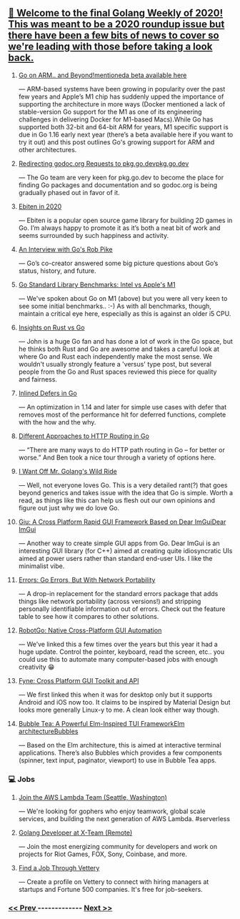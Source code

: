 ## [👋 Welcome to the final Golang Weekly of 2020! This was meant to be a 2020 roundup issue but there have been a few bits of news to cover so we're leading with those before taking a look back.](https://golangweekly.com/issues/343)

1. [Go on ARM.. and Beyond!mentioneda beta available here](https://golangweekly.com/link/100580/web)

     — ARM-based systems have been growing in popularity over the past few years and Apple’s M1 chip has suddenly upped the importance of supporting the architecture in more ways (Docker mentioned a lack of stable-version Go support for the M1 as one of its engineering challenges in delivering Docker for M1-based Macs).While Go has supported both 32-bit and 64-bit ARM for years, M1 specific support is due in Go 1.16 early next year (there’s a beta available here if you want to try it out) and this post outlines Go's growing support for ARM and other architectures.
1. [Redirecting godoc.org Requests to pkg.go.devpkg.go.dev](https://golangweekly.com/link/100585/web)

     — The Go team are very keen for pkg.go.dev to become the place for finding Go packages and documentation and so godoc.org is being gradually phased out in favor of it.
1. [Ebiten in 2020](https://golangweekly.com/link/100587/web)

     — Ebiten is a popular open source game library for building 2D games in Go. I’m always happy to promote it as it’s both a neat bit of work and seems surrounded by such happiness and activity.
1. [An Interview with Go's Rob Pike](https://golangweekly.com/link/100588/web)

     — Go’s co-creator answered some big picture questions about Go’s status, history, and future.
1. [Go Standard Library Benchmarks: Intel vs Apple's M1](https://golangweekly.com/link/100589/web)

     — We've spoken about Go on M1 (above) but you were all very keen to see some initial benchmarks.. :-) As with all benchmarks, though, maintain a critical eye here, especially as this is against an older i5 CPU.
1. [Insights on Rust vs Go](https://golangweekly.com/link/100590/web)

     — John is a huge Go fan and has done a lot of work in the Go space, but he thinks both Rust and Go are awesome and takes a careful look at where Go and Rust each independently make the most sense. We wouldn't usually strongly feature a 'versus' type post, but several people from the Go and Rust spaces reviewed this piece for quality and fairness.
1. [Inlined Defers in Go](https://golangweekly.com/link/100592/web)

     — An optimization in 1.14 and later for simple use cases with defer that removes most of the performance hit for deferred functions, complete with the how and the why.
1. [Different Approaches to HTTP Routing in Go](https://golangweekly.com/link/100593/web)

     — “There are many ways to do HTTP path routing in Go – for better or worse.” And Ben took a nice tour through a variety of options here.
1. [I Want Off Mr. Golang's Wild Ride](https://golangweekly.com/link/100594/web)

     — Well, not everyone loves Go. This is a very detailed rant(?) that goes beyond generics and takes issue with the idea that Go is simple. Worth a read, as things like this can help us flesh out our own opinions and figure out just why we do love Go.
1. [Giu: A Cross Platform Rapid GUI Framework Based on Dear ImGuiDear ImGui](https://golangweekly.com/link/100595/web)

     — Another way to create simple GUI apps from Go. Dear ImGui is an interesting GUI library (for C++) aimed at creating quite idiosyncratic UIs aimed at power users rather than standard end-user UIs. I like the minimalist vibe.
1. [Errors: Go Errors, But With Network Portability](https://golangweekly.com/link/100597/web)

     — A drop-in replacement for the standard errors package that adds things like network portability (across versions!) and stripping personally identifiable information out of errors. Check out the feature table to see how it compares to other solutions.
1. [RobotGo: Native Cross-Platform GUI Automation](https://golangweekly.com/link/100598/web)

     — We’ve linked this a few times over the years but this year it had a huge update. Control the pointer, keyboard, read the screen, etc.. you could use this to automate many computer-based jobs with enough creativity 😁
1. [Fyne: Cross Platform GUI Toolkit and API](https://golangweekly.com/link/100600/web)

     — We first linked this when it was for desktop only but it supports Android and iOS now too. It claims to be inspired by Material Design but looks more generally Linux-y to me. A clean look either way though.
1. [Bubble Tea: A Powerful Elm-Inspired TUI FrameworkElm architectureBubbles](https://golangweekly.com/link/100601/web)

     — Based on the Elm architecture, this is aimed at interactive terminal applications. There’s also Bubbles which provides a few components (spinner, text input, paginator, viewport) to use in Bubble Tea apps.
### 💻 Jobs

1. [Join the AWS Lambda Team (Seattle, Washington)](https://golangweekly.com/link/100604/web)

     — We're looking for gophers who enjoy teamwork, global scale services, and building the next generation of AWS Lambda. #serverless
1. [Golang Developer at X-Team (Remote)](https://golangweekly.com/link/100605/web)

     — Join the most energizing community for developers and work on projects for Riot Games, FOX, Sony, Coinbase, and more.
1. [Find a Job Through Vettery](https://golangweekly.com/link/100606/web)

     — Create a profile on Vettery to connect with hiring managers at startups and Fortune 500 companies. It's free for job-seekers.

### [ << Prev ](golangweekly-342.md) ------------- [ Next >> ](golangweekly-344.md)